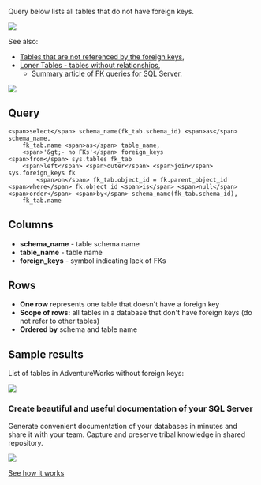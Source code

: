 Query below lists all tables that do not have foreign keys.

![](https://dataedo.com/asset/img/kb/query/table_no_foreign_keys.png)

See also:

-   [Tables that are not referenced by the foreign keys](https://dataedo.com/kb/query/sql-server/find-tables-that-are-not-referenced-by-the-foreign-keys),
-   [Loner Tables - tables without relationships](https://dataedo.com/kb/query/sql-server/find-tables-without-relationships-loner-tables),
    -   [Summary article of FK queries for SQL Server](https://dataedo.com/kb/query/sql-server/list-foreign-keys-sql-queries).

[![](https://dataedo.com/asset/img/markdown/docs/test-article/3187eed29ce5b9127613e8a72fc11156.png)](https://dataedo.com/blog/confused-when-trying-to-work-with-databases?cta=kb-query-confused)

## Query

```
<span>select</span> schema_name(fk_tab.schema_id) <span>as</span> schema_name,
    fk_tab.name <span>as</span> table_name,
    <span>'&gt;- no FKs'</span> foreign_keys
<span>from</span> sys.tables fk_tab
    <span>left</span> <span>outer</span> <span>join</span> sys.foreign_keys fk
        <span>on</span> fk_tab.object_id = fk.parent_object_id
<span>where</span> fk.object_id <span>is</span> <span>null</span>
<span>order</span> <span>by</span> schema_name(fk_tab.schema_id),
    fk_tab.name
```

## Columns

-   **schema\_name** - table schema name
-   **table\_name** - table name
-   **foreign\_keys** - symbol indicating lack of FKs

## Rows

-   **One row** represents one table that doesn't have a foreign key
-   **Scope of rows:** all tables in a database that don't have foreign keys (do not refer to other tables)
-   **Ordered by** schema and table name

## Sample results

List of tables in AdventureWorks without foreign keys:

![](https://dataedo.com/asset/img/kb/query/sql-server/tables_without_fks.png)

### Create beautiful and useful documentation of your SQL Server

Generate convenient documentation of your databases in minutes and share it with your team. Capture and preserve tribal knowledge in shared repository.

[![](https://dataedo.com/asset/img/markdown/docs/test-article/30c11fa4b210f11740f56e85ca8bf9c6.gif)](https://demo.dataedo.com/)

[See how it works](https://demo.dataedo.com/)